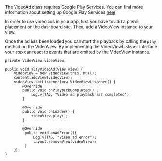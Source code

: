 The VideoAd class requires Google Play Services. You can find more information about setting up Google Play Services [here](http://developer.android.com/google/play-services/setup.html).

In order to use video ads in your app, first you have to add a preroll placement on the dashboard site. Then, add a VideoView instance to your view.

Once the ad has been loaded you can start the playback by calling the `play` method on the VideoView. By implementing the VideoViewListener interface your app can react to events that are emitted by the VideoView instance.

```
private VideoView videoView;

public void playVideoAd(View view) {
	videoView = new VideoView(this, null);
	content.addView(videoView);
	videoView.setListener(new VideoViewListener() {
		@Override
		public void onPlaybackCompleted() {
			Log.v(TAG, "Video ad playback has completed");
		}
		
		@Override
		public void onLoaded() {
			videoView.play();
		}

		@Override
	     public void onAdError(){
	    	 Log.v(TAG, "Video ad error");
	    	 layout.removeView(videoView);
	     }
	});
}
```
